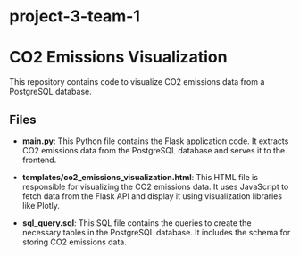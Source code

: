 # project-3-team-1

# CO2 Emissions Visualization

This repository contains code to visualize CO2 emissions data from a PostgreSQL database.

## Files

- **main.py**: This Python file contains the Flask application code. It extracts CO2 emissions data from the PostgreSQL database and serves it to the frontend.
  
- **templates/co2_emissions_visualization.html**: This HTML file is responsible for visualizing the CO2 emissions data. It uses JavaScript to fetch data from the Flask API and display it using visualization libraries like Plotly.

- **sql_query.sql**: This SQL file contains the queries to create the necessary tables in the PostgreSQL database. It includes the schema for storing CO2 emissions data.



